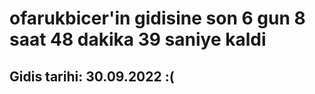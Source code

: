 # ofarukbicer'in gidisine son 6 gun 8 saat 48 dakika 39 saniye kaldi

## Gidis tarihi: 30.09.2022 :(